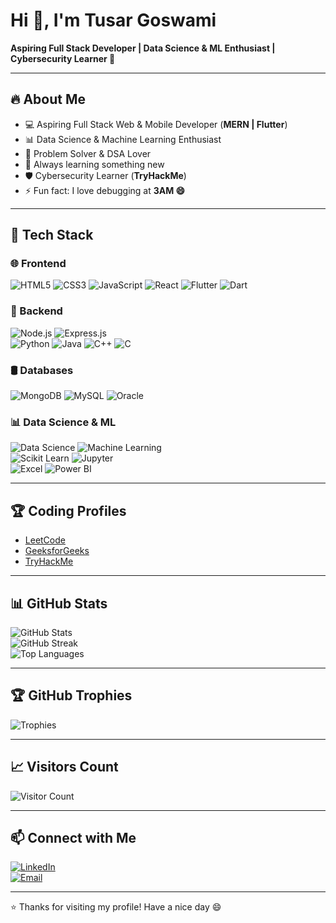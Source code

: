 # Hi 👋, I'm Tusar Goswami  
**Aspiring Full Stack Developer | Data Science & ML Enthusiast | Cybersecurity Learner 🚀**

---

## 🔥 About Me
- 💻 Aspiring Full Stack Web & Mobile Developer (**MERN | Flutter**)  
- 📊 Data Science & Machine Learning Enthusiast  
- 🎯 Problem Solver & DSA Lover  
- 🌱 Always learning something new  
- 🛡️ Cybersecurity Learner (**TryHackMe**)  
- ⚡ Fun fact: I love debugging at **3AM 😄**

---

## 🚀 Tech Stack

### 🌐 Frontend
![HTML5](https://img.shields.io/badge/-HTML5-E34F26?style=flat&logo=html5&logoColor=fff) 
![CSS3](https://img.shields.io/badge/-CSS3-1572B6?style=flat&logo=css3&logoColor=fff) 
![JavaScript](https://img.shields.io/badge/-JavaScript-F7DF1E?style=flat&logo=javascript&logoColor=000) 
![React](https://img.shields.io/badge/-React-61DAFB?style=flat&logo=react&logoColor=000) 
![Flutter](https://img.shields.io/badge/-Flutter-02569B?style=flat&logo=flutter&logoColor=fff) 
![Dart](https://img.shields.io/badge/-Dart-0175C2?style=flat&logo=dart&logoColor=fff)  

### 🔧 Backend
![Node.js](https://img.shields.io/badge/-Node.js-339933?style=flat&logo=node.js&logoColor=fff) 
![Express.js](https://img.shields.io/badge/-Express.js-000000?style=flat&logo=express&logoColor=fff)  
![Python](https://img.shields.io/badge/-Python-3776AB?style=flat&logo=python&logoColor=fff) 
![Java](https://img.shields.io/badge/-Java-007396?style=flat&logo=java&logoColor=fff) 
![C++](https://img.shields.io/badge/-C++-00599C?style=flat&logo=cplusplus&logoColor=fff) 
![C](https://img.shields.io/badge/-C-A8B9CC?style=flat&logo=c&logoColor=000)  

### 🛢️ Databases
![MongoDB](https://img.shields.io/badge/-MongoDB-47A248?style=flat&logo=mongodb&logoColor=fff) 
![MySQL](https://img.shields.io/badge/-MySQL-4479A1?style=flat&logo=mysql&logoColor=fff) 
![Oracle](https://img.shields.io/badge/-Oracle-F80000?style=flat&logo=oracle&logoColor=fff)  

### 📊 Data Science & ML
![Data Science](https://img.shields.io/badge/-Data%20Science-4B8BBE?style=flat) 
![Machine Learning](https://img.shields.io/badge/-Machine%20Learning-102230?style=flat)  
![Scikit Learn](https://img.shields.io/badge/-Scikit%20Learn-F7931E?style=flat&logo=scikit-learn&logoColor=fff) 
![Jupyter](https://img.shields.io/badge/-Jupyter-F37626?style=flat&logo=jupyter&logoColor=fff)  
![Excel](https://img.shields.io/badge/-Excel-217346?style=flat&logo=microsoft-excel&logoColor=fff) 
![Power BI](https://img.shields.io/badge/-Power%20BI-F2C811?style=flat&logo=power-bi&logoColor=000)  

---

## 🏆 Coding Profiles
- [LeetCode](https://leetcode.com/)  
- [GeeksforGeeks](https://www.geeksforgeeks.org/)  
- [TryHackMe](https://tryhackme.com/)  

---

## 📊 GitHub Stats
![GitHub Stats](https://github-readme-stats.vercel.app/api?username=Tusar2004&show_icons=true&theme=tokyonight)  
![GitHub Streak](https://github-readme-streak-stats.herokuapp.com/?user=Tusar2004&theme=tokyonight)  
![Top Languages](https://github-readme-stats.vercel.app/api/top-langs/?username=Tusar2004&layout=compact&theme=tokyonight)  

---

## 🏆 GitHub Trophies
![Trophies](https://github-profile-trophy.vercel.app/?username=Tusar2004&theme=tokyonight&no-frame=true&margin-w=5)

---

## 📈 Visitors Count
![Visitor Count](https://komarev.com/ghpvc/?username=Tusar2004&style=flat&color=blue)

---

## 📫 Connect with Me
[![LinkedIn](https://img.shields.io/badge/-LinkedIn-0A66C2?style=flat&logo=linkedin&logoColor=fff)](https://www.linkedin.com/)  
[![Email](https://img.shields.io/badge/-Email-D14836?style=flat&logo=gmail&logoColor=fff)](mailto:tusarg937@gmail.com)  

---

⭐ Thanks for visiting my profile! Have a nice day 😄
